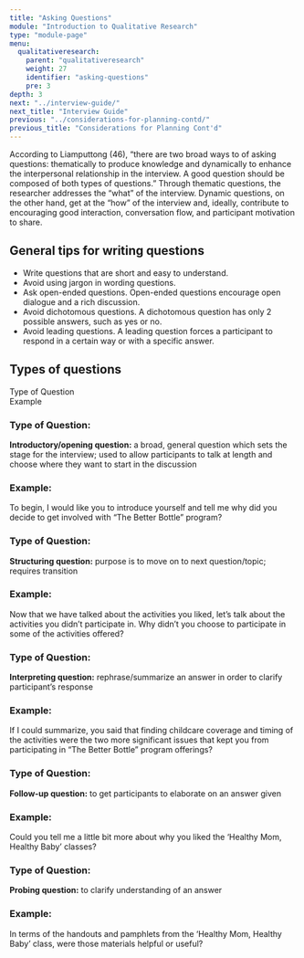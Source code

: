 ```yaml
---
title: "Asking Questions"
module: "Introduction to Qualitative Research"
type: "module-page"
menu:
  qualitativeresearch:
    parent: "qualitativeresearch"
    weight: 27
    identifier: "asking-questions"
    pre: 3
depth: 3
next: "../interview-guide/"
next_title: "Interview Guide"
previous: "../considerations-for-planning-contd/"
previous_title: "Considerations for Planning Cont'd"
---
```


According to Liamputtong (46), “there are two broad ways to of asking questions: thematically to produce knowledge and dynamically to enhance the interpersonal relationship in the interview. A good question should be composed of both types of questions.” Through thematic questions, the researcher addresses the “what” of the interview. Dynamic questions, on the other hand, get at the “how” of the interview and, ideally, contribute to encouraging good interaction, conversation flow, and participant motivation to share. 

## General tips for writing questions

* Write questions that are short and easy to understand. 
* Avoid using jargon in wording questions.
* Ask open-ended questions. Open-ended questions encourage open dialogue and a rich discussion.
* Avoid dichotomous questions. A dichotomous question has only 2 possible answers, such as yes or no.
* Avoid leading questions. A leading question forces a participant to respond in a certain way or with a specific answer.

## Types of questions

<div class="row table-layout-display mt-3 col-header d-none d-md-flex" aria-hidden="true">
    <div class="col-md-6">
        Type of Question
    </div>
    <div class="col-md-6">
        Example
    </div>
</div>
<div class="row table-layout-display mb-5 mb-md-0">
    <div class="col-12 col-md-6">
        <h3 class="d-block d-md-none" aria-hidden="false">Type of Question:</h3>
        <p>
        <b>Introductory/opening question:</b> a broad, general question which sets  the stage for the interview; used to allow participants to talk at  length and choose where they want to start in the discussion
        </p>
    </div>
    <div class="col-12 col-md-6">
        <h3 class="d-block d-md-none" aria-hidden="false">Example:</h3>
        <p>To begin, I would like you to introduce yourself and  tell me why did you decide to get involved with “The Better Bottle”  program?
        </p>
    </div>
</div>
<div class="row table-layout-display mb-5 mb-md-0">
    <div class="col-12 col-md-6">
        <h3 class="d-block d-md-none" aria-hidden="false">Type of Question:</h3>
        <p>
        <b>Structuring question:</b> purpose is to move on to next question/topic; requires transition
        </p>
    </div>
    <div class="col-12 col-md-6">
        <h3 class="d-block d-md-none" aria-hidden="false">Example:</h3>
        <p>
        Now that we have talked about the activities you  liked, let’s talk about the activities you didn’t participate in. Why  didn’t you choose to participate in some of the activities offered?
        </p>
    </div>
</div>
<div class="row table-layout-display mb-5 mb-md-0">
    <div class="col-12 col-md-6">
        <h3 class="d-block d-md-none" aria-hidden="false">Type of Question:</h3>
        <p>
        <b>Interpreting question:</b> rephrase/summarize an answer in order to clarify participant’s response
        </p>
    </div>
    <div class="col-12 col-md-6">
        <h3 class="d-block d-md-none" aria-hidden="false">Example:</h3>
        <p>
        If I could summarize, you said that finding childcare  coverage and timing of the activities were the two more significant  issues that kept you from participating in “The Better Bottle” program  offerings?
        </p>
    </div>
</div>
<div class="row table-layout-display mb-5 mb-md-0">
    <div class="col-12 col-md-6">
        <h3 class="d-block d-md-none" aria-hidden="false">Type of Question:</h3>
        <p>
        <b>Follow-up question:</b> to get participants to elaborate on an answer given
        </p>
    </div>
    <div class="col-12 col-md-6">
        <h3 class="d-block d-md-none" aria-hidden="false">Example:</h3>
        <p>
        Could you tell me a little bit more about why you liked the ‘Healthy Mom, Healthy Baby’ classes?
        </p>
    </div>
</div>
<div class="row table-layout-display mb-5 mb-md-0">
    <div class="col-12 col-md-6">
        <h3 class="d-block d-md-none" aria-hidden="false">Type of Question:</h3>
        <p>
        <b>Probing question:</b> to clarify understanding of an answer
        </p>
    </div>
    <div class="col-12 col-md-6">
        <h3 class="d-block d-md-none" aria-hidden="false">Example:</h3>
        <p>
        In terms of the handouts and pamphlets from the ‘Healthy Mom, Healthy Baby’ class, were those materials helpful or useful?
        </p>
    </div>
</div>






